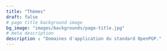 ```yaml
---
title: "Thèmes"
draft: false
# page title background image
bg_image: "images/backgrounds/page-title.jpg"
# meta description
description : "Domaines d'application du standard OpenPGP."
---
```

